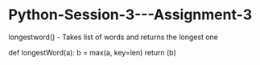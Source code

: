# Python-Session-3---Assignment-3
longestword() - Takes list of words and returns the longest one

def longestWord(a):
    b = max(a, key=len)
    return (b)
